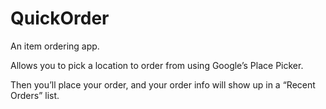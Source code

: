 # QuickOrder
An item ordering app. 

Allows you to pick a location to order from using Google’s Place Picker. 

Then you’ll place your order, and your order info will show up in a “Recent Orders” list.
